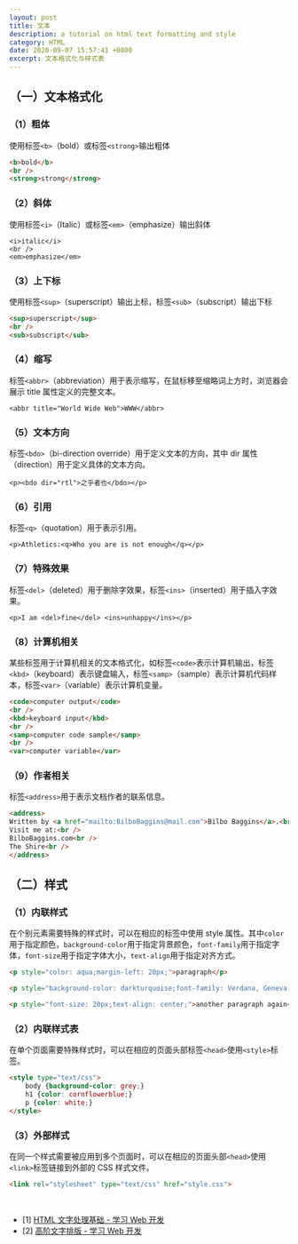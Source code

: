 ```yaml
---
layout: post
title: 文本
description: a tutorial on html text formatting and style
category: HTML
date: 2020-09-07 15:57:41 +0800
excerpt: 文本格式化与样式表
---
```


## （一）文本格式化

### （1）粗体

使用标签`<b>`（bold）或标签`<strong>`输出粗体

```html
<b>bold</b>
<br />
<strong>strong</strong>
```

### （2）斜体

使用标签`<i>`（Italic）或标签`<em>`（emphasize）输出斜体

```
<i>italic</i>
<br />
<em>emphasize</em>
```
### （3）上下标

使用标签`<sup>`（superscript）输出上标，标签`<sub>`（subscript）输出下标

```html
<sup>superscript</sup>
<br />
<sub>subscript</sub>
```

### （4）缩写

标签`<abbr>`（abbreviation）用于表示缩写，在鼠标移至缩略词上方时，浏览器会展示 title 属性定义的完整文本。

`<abbr title="World Wide Web">WWW</abbr>`

### （5）文本方向

标签`<bdo>`（bi-direction override）用于定义文本的方向，其中 dir 属性（direction）用于定义具体的文本方向。

`<p><bdo dir="rtl">之乎者也</bdo></p>`

### （6）引用

标签`<q>`（quotation）用于表示引用。

`<p>Athletics:<q>Who you are is not enough</q></p>`

### （7）特殊效果

标签`<del>`（deleted）用于删除字效果，标签`<ins>`（inserted）用于插入字效果。

`<p>I am <del>fine</del> <ins>unhappy</ins></p>`

### （8）计算机相关

某些标签用于计算机相关的文本格式化，如标签`<code>`表示计算机输出，标签`<kbd>`（keyboard）表示键盘输入，标签`<samp>`（sample）表示计算机代码样本，标签`<var>`（variable）表示计算机变量。

```html
<code>computer output</code>
<br />
<kbd>keyboard input</kbd>
<br />
<samp>computer code sample</samp>
<br />
<var>computer variable</var>
```

### （9）作者相关

标签`<address>`用于表示文档作者的联系信息。

```html
<address>
Written by <a href="mailto:BilboBaggins@mail.com">Bilbo Baggins</a>.<br />
Visit me at:<br />
BilboBaggins.com<br />
The Shire<br />
</address>
```

## （二）样式

### （1）内联样式

在个别元素需要特殊的样式时，可以在相应的标签中使用 style 属性。其中`color`用于指定颜色，`background-color`用于指定背景颜色，`font-family`用于指定字体，`font-size`用于指定字体大小，`text-align`用于指定对齐方式。

```html
<p style="color: aqua;margin-left: 20px;">paragraph</p>

<p style="background-color: darkturquoise;font-family: Verdana, Geneva, Tahoma, sans-serif;">another paragraph</p>

<p style="font-size: 20px;text-align: center;">another paragraph again</p>
```

### （2）内联样式表

在单个页面需要特殊样式时，可以在相应的页面头部标签`<head>`使用`<style>`标签。

```html
<style type="text/css">
    body {background-color: grey;}
    h1 {color: cornflowerblue;}
    p {color: white;}
</style>
```

### （3）外部样式

在同一个样式需要被应用到多个页面时，可以在相应的页面头部`<head>`使用`<link>`标签链接到外部的 CSS 样式文件。

```html
<link rel="stylesheet" type="text/css" href="style.css">
```

&nbsp;

- [1] [HTML 文字处理基础 - 学习 Web 开发](https://developer.mozilla.org/zh-CN/docs/learn/HTML/Introduction_to_HTML/HTML_text_fundamentals)
- [2] [高阶文字排版 - 学习 Web 开发](https://developer.mozilla.org/zh-CN/docs/Learn/HTML/Introduction_to_HTML/Advanced_text_formatting)